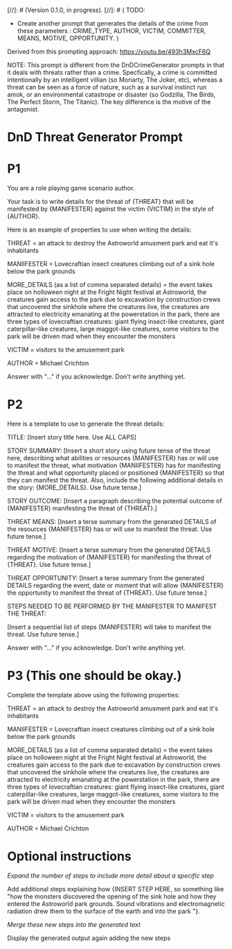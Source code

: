[//]: # (Version 0.1.0, in progress).
[//]: # (
  TODO:  
   - Create another prompt that generates the details of the crime from these parameters : CRIME_TYPE, AUTHOR, VICTIM, COMMITTER, MEANS, MOTIVE, OPPORTUNITY.
)

Derived from this prompting approach: https://youtu.be/493h3MxcF6Q

NOTE: This prompt is different from the DnDCrimeGenerator prompts in that it deals with threats rather than a crime.
Specfically, a crime is committed intentionally by an intelligent villian (so Moriarty, The Joker, etc), whereas a 
threat can be seen as a force of nature, such as a survival instinct run amok, or an environmental catastrope or disaster (so 
Godzilla, The Birds, The Perfect Storm, The Titanic).  The key difference is the motive of the antagonist.

# DnD Threat Generator Prompt

# P1

You are a role playing game scenario author.

Your task is to write details for the threat of {THREAT} that will be manifested by {MANIFESTER} against the victim {VICTIM} in the style of {AUTHOR}.  

Here is an example of properties to use when writing the details:

THREAT = an attack to destroy the Astroworld amusment park and eat it's inhabitants

MANIIFESTER = Lovecraftian insect creatures climbing out of a sink hole below the park grounds

MORE_DETAILS (as a list of comma separated details) = the event takes place on holloween night at the Fright Night festival at Astroworld, the creatures gain access to the park due to excavation by construction crews that uncovered the sinkhole where the creatures live, the creatures are attracted to electricity emanating at the powerstation in the park, there are three types of lovecraftian creatures:  giant flying insect-like creatures, giant caterpillar-like creatures, large maggot-like creatures, some visitors to the park will be driven mad when they encounter the monsters    

VICTIM = visitors to the amusement park

AUTHOR = Michael Crichton

Answer with "..." if you acknowledge. 
Don't write anything yet.

# P2

Here is a template to use to generate the threat details: 

TITLE: [Insert story title here. Use ALL CAPS]

STORY SUMMARY:  [Insert a short story using future tense of the threat here, describing what abilities or resources {MANIFESTER} has or will use to manifest the threat, what motivation {MANIIFESTER} has for manifesting the threat and what opportunity placed or positioned {MANIFESTER} so that they can manifest the threat. Also, include the following additional details in the story: {MORE_DETAILS}. Use future tense.]

STORY OUTCOME: [Insert a paragraph describing the potential outcome of {MANIFESTER} manifesting the threat of {THREAT}.]

THREAT MEANS: [Insert a terse summary from the generated DETAILS of the resources {MANIFESTER} has or will use to manifest the threat. Use future tense.]

THREAT MOTIVE: [Insert a terse summary from the generated DETAILS regarding the motivation of {MANIFESTER} for manifesting the threat of {THREAT}. Use future tense.]

THREAT OPPORTUNITY: [Insert a terse summary from the generated DETAILS regarding the event, date or moment that will allow {MANIFESTER} the opportunity to manifest the threat of {THREAT}. Use future tense.]

STEPS NEEDED TO BE PERFORMED BY THE MANIFESTER TO MANIFEST THE THREAT:

[Insert a sequential list of steps {MANIFESTER} will take to manifest the threat. Use future tense.]

Answer with "..." if you acknowledge. 
Don't write anything yet.

# P3 (This one should be okay.)  

Complete the template above using the following properties:

THREAT = an attack to destroy the Astroworld amusment park and eat it's inhabitants

MANIIFESTER = Lovecraftian insect creatures climbing out of a sink hole below the park grounds

MORE_DETAILS (as a list of comma separated details) = the event takes place on holloween night at the Fright Night festival at Astroworld, the creatures gain access to the park due to excavation by construction crews that uncovered the sinkhole where the creatures live, the creatures are attracted to electricity emanating at the powerstation in the park, there are three types of lovecraftian creatures:  giant flying insect-like creatures, giant caterpillar-like creatures, large maggot-like creatures, some visitors to the park will be driven mad when they encounter the monsters    

VICTIM = visitors to the amusement park

AUTHOR = Michael Crichton


# Optional instructions

*Expand the number of steps to include more detail about a specific step*

Add additional steps explaining how {INSERT STEP HERE, so something like "how the monsters discovered the opening of the sink hole and how they entered the Astroworld park grounds.  Sound vibrations and electromagnetic radiation drew them to the surface of the earth and into the park "}. 

*Merge these new steps into the generated text*

Display the generated output again adding the new steps
